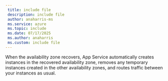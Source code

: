```yaml
---
 title: include file
 description: include file
 author: anaharris-ms
 ms.service: azure
 ms.topic: include
 ms.date: 07/17/2025
 ms.author: anaharris
 ms.custom: include file
---
```


When the availability zone recovers, App Service automatically creates instances in the recovered availability zone, removes any temporary instances created in the other availability zones, and routes traffic between your instances as usual.
